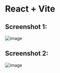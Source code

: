# React + Vite

## Screenshot 1:
![image](https://github.com/user-attachments/assets/d1599ad1-0de6-4a5f-bf05-34aa76708cf4)

## Screenshot 2:
![image](https://github.com/user-attachments/assets/a09968ba-b5f1-4683-9a38-6f54c1ff67a7)
